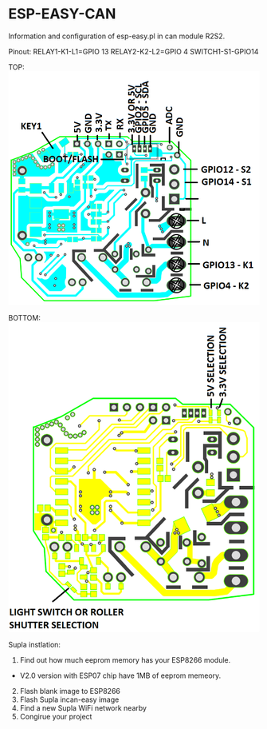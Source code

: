 # ESP-EASY-CAN
Information and configuration of esp-easy.pl in can module R2S2.

Pinout:
RELAY1-K1-L1=GPIO 13
RELAY2-K2-L2=GPIO 4
SWITCH1-S1-GPIO14

TOP:
<img src="https://github.com/Bobsonkz/ESP-EASY-CAN/blob/master/IN%20CAN%20CONECTION%20V2.0.png" alt="IN CAN MODULE V2.0">

BOTTOM:
<img src="https://github.com/Bobsonkz/ESP-EASY-CAN/blob/master/IN%20CAN%20CONECTION%20V2.0%20-%20BOTTOM.png" alt="IN CAN MODULE V2.0">

Supla instlation:
1. Find out how much eeprom memory has your ESP8266 module.
- V2.0 version with ESP07 chip have 1MB of eeprom memeory.
2. Flash blank image to ESP8266 
3. Flash Supla incan-easy image
4. Find a new Supla WiFi network nearby
5. Congirue your project
